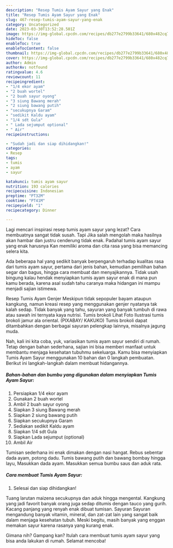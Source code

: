 ```yaml
---
description: "Resep Tumis Ayam Sayur yang Enak"
title: "Resep Tumis Ayam Sayur yang Enak"
slug: 467-resep-tumis-ayam-sayur-yang-enak
category: Uncategorized
date: 2023-03-30T13:52:28.501Z
image: https://img-global.cpcdn.com/recipes/db277e2799b33641/680x482cq70/tumis-ayam-sayur-foto-resep-utama.jpg
hideToc: false
enableToc: true
enableTocContent: false
thumbnail: https://img-global.cpcdn.com/recipes/db277e2799b33641/680x482cq70/tumis-ayam-sayur-foto-resep-utama.jpg
cover: https://img-global.cpcdn.com/recipes/db277e2799b33641/680x482cq70/tumis-ayam-sayur-foto-resep-utama.jpg
author: Admin
authorAv: notfound
ratingvalue: 4.6
reviewcount: 11
recipeingredient:
- "1/4 ekor ayam"
- "2 buah wortel"
- "2 buah sayur oyong"
- "3 siung Bawang merah"
- "2 siung bawang putih"
- "secukupnya Garam"
- "sedikit Kaldu ayam"
- "1/4 sdt Gula"
- " Lada sejumput optional"
- " Air"
recipeinstructions:

- "Sudah jadi dan siap dihidangkan!"
categories:
- Resep
tags:
- tumis
- ayam
- sayur

katakunci: tumis ayam sayur 
nutrition: 193 calories
recipecuisine: Indonesian
preptime: "PT32M"
cooktime: "PT41M"
recipeyield: "1"
recipecategory: Dinner

---
```



Lagi mencari inspirasi resep tumis ayam sayur yang lezat? Cara membuatnya sangat tidak susah. Tapi Jika salah mengolah maka hasilnya akan hambar dan justru cenderung tidak enak. Padahal tumis ayam sayur yang enak harusnya Kan memiliki aroma dan cita rasa yang bisa memancing selera kita.


Ada beberapa hal yang sedikit banyak berpengaruh terhadap kualitas rasa dari tumis ayam sayur, pertama dari jenis bahan, kemudian pemilihan bahan segar dan bagus, hingga cara membuat dan menyajikannya. Tidak usah bingung kalau hendak menyiapkan tumis ayam sayur enak di mana pun kamu berada, karena asal sudah tahu caranya maka hidangan ini mampu menjadi sajian istimewa.

Resep Tumis Ayam Genjer Meskipun tidak sepopuler bayam ataupun kangkung, namun kreasi resep yang menggunakan genjer nyatanya tak kalah sedap. Tidak banyak yang tahu, sayuran yang banyak tumbuh di rawa atau sawah ini ternyata kaya nutrisi. Tumis brokoli Lihat Foto Ilustrasi tumis brokoli jamur ala oriental. (PIXABAY/ KAKUKO) Tumis brokoli dapat ditambahkan dengan berbagai sayuran pelengkap lainnya, misalnya jagung muda.


Nah, kali ini kita coba, yuk, variasikan tumis ayam sayur sendiri di rumah. Tetap dengan bahan sederhana, sajian ini bisa memberi manfaat untuk membantu menjaga kesehatan tubuhmu sekeluarga. Kamu bisa menyiapkan Tumis Ayam Sayur menggunakan 10 bahan dan 0 langkah pembuatan. Berikut ini langkah-langkah dalam membuat hidangannya.

<!--inarticleads1-->

##### Bahan-bahan dan bumbu yang digunakan dalam menyiapkan Tumis Ayam Sayur:

1. Persiapkan 1/4 ekor ayam
1. Gunakan 2 buah wortel
1. Ambil 2 buah sayur oyong
1. Siapkan 3 siung Bawang merah
1. Siapkan 2 siung bawang putih
1. Siapkan secukupnya Garam
1. Sediakan sedikit Kaldu ayam
1. Siapkan 1/4 sdt Gula
1. Siapkan  Lada sejumput (optional)
1. Ambil  Air


Tumisan sederhana ini enak dimakan dengan nasi hangat. Rebus sebentar dada ayam, potong dadu. Tumis bawang putih dan bawang bombay hingga layu, Masukkan dada ayam. Masukkan semua bumbu saus dan aduk rata. 

<!--inarticleads2-->

##### Cara membuat Tumis Ayam Sayur:


1. Selesai dan siap dihidangkan!

Tuang larutan maizena secukupnya dan aduk hingga mengental. Kangkung yang jadi favorit banyak orang juga sedap ditumis dengan tauco yang gurih. Kacang panjang yang renyah enak dibuat tumisan. Sayuran Sayuran mengandung banyak vitamin, mineral, dan zat-zat lain yang sangat baik dalam menjaga kesehatan tubuh. Meski begitu, masih banyak yang enggan memakan sayur karena rasanya yang kurang enak. 

Gimana nih? Gampang kan? Itulah cara membuat tumis ayam sayur yang bisa anda lakukan di rumah. Selamat mencoba!
